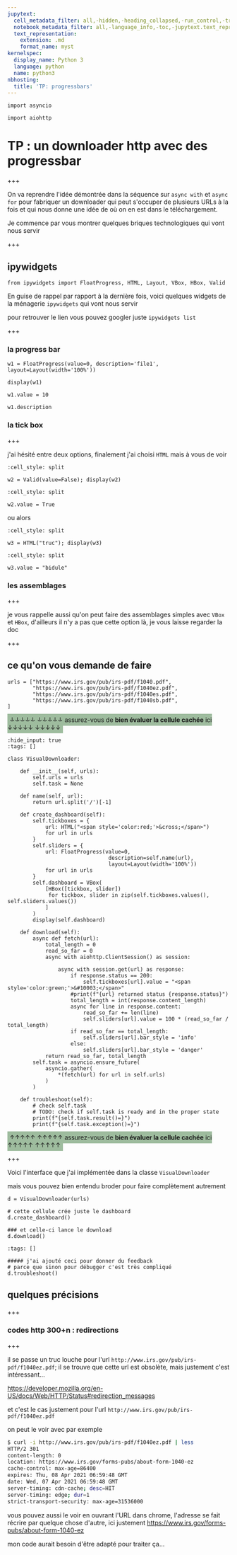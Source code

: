 ```yaml
---
jupytext:
  cell_metadata_filter: all,-hidden,-heading_collapsed,-run_control,-trusted
  notebook_metadata_filter: all,-language_info,-toc,-jupytext.text_representation.jupytext_version,-jupytext.text_representation.format_version
  text_representation:
    extension: .md
    format_name: myst
kernelspec:
  display_name: Python 3
  language: python
  name: python3
nbhosting:
  title: 'TP: progressbars'
---
```


```{code-cell} ipython3
import asyncio
```

```{code-cell} ipython3
import aiohttp
```

# TP : un downloader http avec des progressbar

+++

On va reprendre l'idée démontrée dans la séquence sur `async with` et `async for` pour fabriquer un downloader qui peut s'occuper de plusieurs URLs à la fois et qui nous donne une idée de où on en est dans le téléchargement.

Je commence par vous montrer quelques briques technologiques qui vont nous servir

+++

## ipywidgets

```{code-cell} ipython3
from ipywidgets import FloatProgress, HTML, Layout, VBox, HBox, Valid
```

En guise de rappel par rapport à la dernière fois, voici quelques widgets de la ménagerie `ipywidgets` qui vont nous servir

pour retrouver le lien vous pouvez googler juste `ipywidgets list`

+++

### la progress bar

```{code-cell} ipython3
w1 = FloatProgress(value=0, description='file1', layout=Layout(width='100%'))
```

```{code-cell} ipython3
display(w1)
```

```{code-cell} ipython3
w1.value = 10
```

```{code-cell} ipython3
w1.description
```

### la tick box

+++

j'ai hésité entre deux options, finalement j'ai choisi `HTML` mais à vous de voir

```{code-cell} ipython3
:cell_style: split

w2 = Valid(value=False); display(w2)
```

```{code-cell} ipython3
:cell_style: split

w2.value = True
```

ou alors

```{code-cell} ipython3
:cell_style: split

w3 = HTML("truc"); display(w3)
```

```{code-cell} ipython3
:cell_style: split

w3.value = "bidule"
```

### les assemblages

+++

je vous rappelle aussi qu'on peut faire des assemblages simples avec `VBox` et `HBox`, 
d'ailleurs il n'y a pas que cette option là,
je vous laisse regarder la doc

+++

## ce qu'on vous demande de faire

```{code-cell} ipython3
urls = ["https://www.irs.gov/pub/irs-pdf/f1040.pdf",
        "https://www.irs.gov/pub/irs-pdf/f1040ez.pdf",
        "https://www.irs.gov/pub/irs-pdf/f1040es.pdf",
        "https://www.irs.gov/pub/irs-pdf/f1040sb.pdf",
]
```

<span style='background-color: #9EBC9E; padding:5px;'>↓↓↓↓↓ ↓↓↓↓↓ assurez-vous de **bien évaluer la cellule cachée** ici ↓↓↓↓↓ ↓↓↓↓↓</span>

```{code-cell} ipython3
:hide_input: true
:tags: []

class VisualDownloader:
    
    def __init__(self, urls):
        self.urls = urls
        self.task = None
        
    def name(self, url):
        return url.split('/')[-1]

    def create_dashboard(self):
        self.tickboxes = {
            url: HTML("<span style='color:red;'>&cross;</span>") 
            for url in urls
        }
        self.sliders = {
            url: FloatProgress(value=0, 
                                description=self.name(url),
                                layout=Layout(width='100%'))
            for url in urls
        }
        self.dashboard = VBox(
            [HBox([tickbox, slider])
             for tickbox, slider in zip(self.tickboxes.values(), self.sliders.values())
            ]
        )
        display(self.dashboard)
        
    def download(self):
        async def fetch(url):
            total_length = 0
            read_so_far = 0
            async with aiohttp.ClientSession() as session:
                
                async with session.get(url) as response:
                    if response.status == 200:
                        self.tickboxes[url].value = "<span style='color:green;'>&#10003;</span>"
                    #print(f"{url} returned status {response.status}")
                    total_length = int(response.content_length)
                    async for line in response.content:
                        read_so_far += len(line)
                        self.sliders[url].value = 100 * (read_so_far / total_length)
                    if read_so_far == total_length:
                        self.sliders[url].bar_style = 'info'
                    else:
                        self.sliders[url].bar_style = 'danger'                    
            return read_so_far, total_length
        self.task = asyncio.ensure_future(
            asyncio.gather(
                *(fetch(url) for url in self.urls)
            )
        )
        
    def troubleshoot(self):
        # check self.task
        # TODO: check if self.task is ready and in the proper state
        print(f"{self.task.result()=}")
        print(f"{self.task.exception()=}")
```

<span style='background-color: #9EBC9E; padding:5px;'>↑↑↑↑↑ ↑↑↑↑↑ assurez-vous de **bien évaluer la cellule cachée** ici ↑↑↑↑↑ ↑↑↑↑↑</span>

+++

Voici l'interface que j'ai implémentée dans la classe `VisualDownloader`

mais vous pouvez bien entendu broder pour faire complètement autrement

```{code-cell} ipython3
d = VisualDownloader(urls)
```

```{code-cell} ipython3
# cette cellule crée juste le dashboard
d.create_dashboard()
```

```{code-cell} ipython3
### et celle-ci lance le download
d.download()
```

```{code-cell} ipython3
:tags: []

##### j'ai ajouté ceci pour donner du feedback 
# parce que sinon pour débugger c'est très compliqué
d.troubleshoot()
```

## quelques précisions

+++

### codes http 300+n : redirections

+++

il se passe un truc louche pour l'url `http://www.irs.gov/pub/irs-pdf/f1040ez.pdf`; 
il se trouve que cette url est obsolète, mais justement c'est intéressant...

https://developer.mozilla.org/en-US/docs/Web/HTTP/Status#redirection_messages

et c'est le cas justement pour l'url `http://www.irs.gov/pub/irs-pdf/f1040ez.pdf`

  
on peut le voir avec par exemple
  
```bash
$ curl -i http://www.irs.gov/pub/irs-pdf/f1040ez.pdf | less
HTTP/2 301
content-length: 0
location: https://www.irs.gov/forms-pubs/about-form-1040-ez
cache-control: max-age=86400
expires: Thu, 08 Apr 2021 06:59:48 GMT
date: Wed, 07 Apr 2021 06:59:48 GMT
server-timing: cdn-cache; desc=HIT
server-timing: edge; dur=1
strict-transport-security: max-age=31536000
```
  
vous pouvez aussi le voir en ouvrant l'URL dans chrome, l'adresse se fait récrire par quelque chose d'autre, ici justement https://www.irs.gov/forms-pubs/about-form-1040-ez

mon code aurait besoin d'être adapté pour traiter ça...
